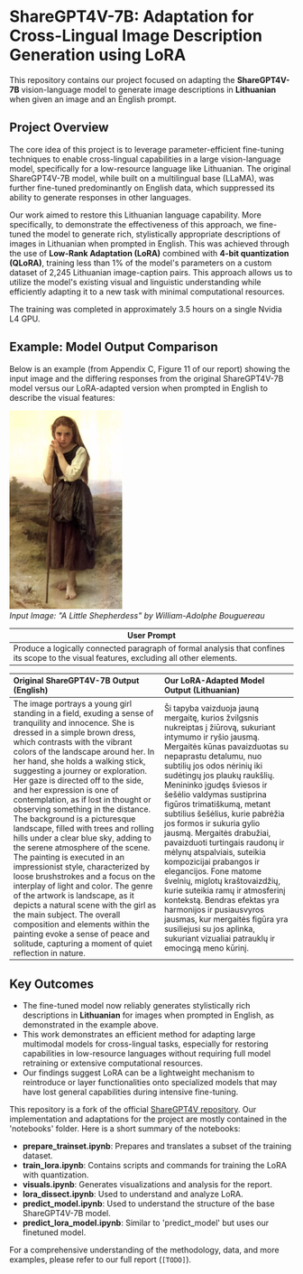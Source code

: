 # ShareGPT4V-7B: Adaptation for Cross-Lingual Image Description Generation using LoRA

This repository contains our project focused on adapting the **ShareGPT4V-7B** vision-language model to generate image descriptions in **Lithuanian** when given an image and an English prompt.

## Project Overview

The core idea of this project is to leverage parameter-efficient fine-tuning techniques to enable cross-lingual capabilities in a large vision-language model, specifically for a low-resource language like Lithuanian. The original ShareGPT4V-7B model, while built on a multilingual base (LLaMA), was further fine-tuned predominantly on English data, which suppressed its ability to generate responses in other languages.

Our work aimed to restore this Lithuanian language capability. More specifically, to demonstrate the effectiveness of this approach, we fine-tuned the model to generate rich, stylistically appropriate descriptions of images in Lithuanian when prompted in English. This was achieved through the use of **Low-Rank Adaptation (LoRA)** combined with **4-bit quantization (QLoRA)**, training less than 1% of the model's parameters on a custom dataset of 2,245 Lithuanian image-caption pairs. This approach allows us to utilize the model's existing visual and linguistic understanding while efficiently adapting it to a new task with minimal computational resources.

The training was completed in approximately 3.5 hours on a single Nvidia L4 GPU.

## Example: Model Output Comparison

Below is an example (from Appendix C, Figure 11 of our report) showing the input image and the differing responses from the original ShareGPT4V-7B model versus our LoRA-adapted version when prompted in English to describe the visual features:

<img src="examples/a_little_shepherdess.png" alt="Painting of a young shepherdess in a field" width="200"/><br>
*Input Image: "A Little Shepherdess" by William-Adolphe Bouguereau*

| User Prompt |
|-|
| Produce a logically connected paragraph of formal analysis that confines its scope to the visual features, excluding all other elements. |

| Original ShareGPT4V-7B Output (English)                                                                                                                                                                                                                                                                                                                                                                                                                                                                                                                                                   | Our LoRA-Adapted Model Output (Lithuanian)                                                                                                                                                                                                                                                                                                                                                                                                                                                                                                                                                                                                                                                                              |
| :----------------------------------------------------------------------------------------------------------------------------------------------------------------------------------------------------------------------------------------------------------------------------------------------------------------------------------------------------------------------------------------------------------------------------------------------------------------------------------------------------------------------------------------------------------------------------------------- | :--------------------------------------------------------------------------------------------------------------------------------------------------------------------------------------------------------------------------------------------------------------------------------------------------------------------------------------------------------------------------------------------------------------------------------------------------------------------------------------------------------------------------------------------------------------------------------------------------------------------------------------------------------------------------------------------------------------------------------- |
| The image portrays a young girl standing in a field, exuding a sense of tranquility and innocence. She is dressed in a simple brown dress, which contrasts with the vibrant colors of the landscape around her. In her hand, she holds a walking stick, suggesting a journey or exploration. Her gaze is directed off to the side, and her expression is one of contemplation, as if lost in thought or observing something in the distance. The background is a picturesque landscape, filled with trees and rolling hills under a clear blue sky, adding to the serene atmosphere of the scene. The painting is executed in an impressionist style, characterized by loose brushstrokes and a focus on the interplay of light and color. The genre of the artwork is landscape, as it depicts a natural scene with the girl as the main subject. The overall composition and elements within the painting evoke a sense of peace and solitude, capturing a moment of quiet reflection in nature. | Ši tapyba vaizduoja jauną mergaitę, kurios žvilgsnis nukreiptas į žiūrovą, sukuriant intymumo ir ryšio jausmą. Mergaitės kūnas pavaizduotas su nepaprastu detalumu, nuo subtilių jos odos nėrinių iki sudėtingų jos plaukų raukšlių. Menininko įgudęs šviesos ir šešėlio valdymas sustiprina figūros trimatiškumą, metant subtilius šešėlius, kurie pabrėžia jos formos ir sukuria gylio jausmą. Mergaitės drabužiai, pavaizduoti turtingais raudonų ir mėlynų atspalviais, suteikia kompozicijai prabangos ir elegancijos. Fone matome švelnių, miglotų kraštovaizdžių, kurie suteikia ramų ir atmosferinį kontekstą. Bendras efektas yra harmonijos ir pusiausvyros jausmas, kur mergaitės figūra yra susiliejusi su jos aplinka, sukuriant vizualiai patrauklų ir emocingą meno kūrinį. |

## Key Outcomes

* The fine-tuned model now reliably generates stylistically rich descriptions in **Lithuanian** for images when prompted in English, as demonstrated in the example above.
* This work demonstrates an efficient method for adapting large multimodal models for cross-lingual tasks, especially for restoring capabilities in low-resource languages without requiring full model retraining or extensive computational resources.
* Our findings suggest LoRA can be a lightweight mechanism to reintroduce or layer functionalities onto specialized models that may have lost general capabilities during intensive fine-tuning.

This repository is a fork of the official [ShareGPT4V repository](https://github.com/ShareGPT4Omni/ShareGPT4V). Our implementation and adaptations for the project are mostly contained in the 'notebooks' folder. Here is a short summary of the notebooks:
- **prepare_trainset.ipynb**: Prepares and translates a subset of the training dataset.
- **train_lora.ipynb**: Contains scripts and commands for training the LoRA with quantization.
- **visuals.ipynb**: Generates visualizations and analysis for the report.
- **lora_dissect.ipynb**: Used to understand and analyze LoRA.
- **predict_model.ipynb**: Used to understand the structure of the base ShareGPT4V-7B model.
- **predict_lora_model.ipynb**: Similar to 'predict_model' but uses our finetuned model.

For a comprehensive understanding of the methodology, data, and more examples, please refer to our full report (`[TODO]`).
